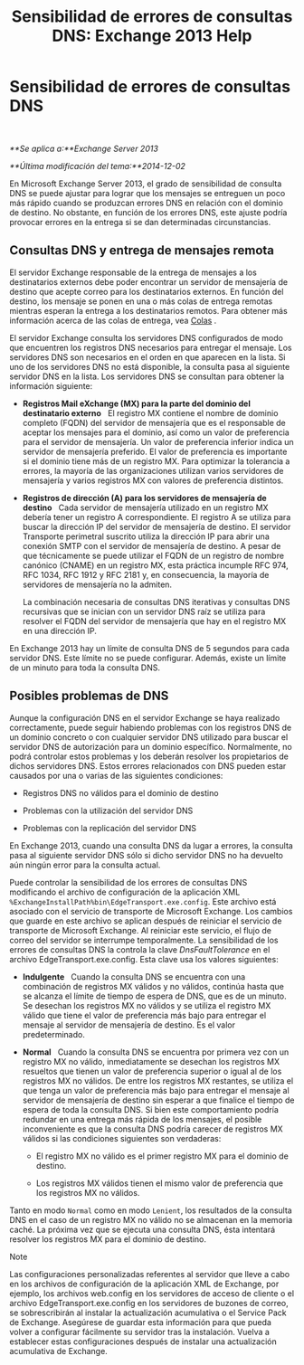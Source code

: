 ﻿---
title: 'Sensibilidad de errores de consultas DNS: Exchange 2013 Help'
TOCTitle: Sensibilidad de errores de consultas DNS
ms:assetid: a3c3980c-20ca-4b54-a2e6-76d49af620b4
ms:mtpsurl: https://technet.microsoft.com/es-es/library/Bb676467(v=EXCHG.150)
ms:contentKeyID: 52062053
ms.date: 04/23/2018
mtps_version: v=EXCHG.150
ms.translationtype: HT
---

# Sensibilidad de errores de consultas DNS

 

_**Se aplica a:**Exchange Server 2013_

_**Última modificación del tema:**2014-12-02_

En Microsoft Exchange Server 2013, el grado de sensibilidad de consulta DNS se puede ajustar para lograr que los mensajes se entreguen un poco más rápido cuando se produzcan errores DNS en relación con el dominio de destino. No obstante, en función de los errores DNS, este ajuste podría provocar errores en la entrega si se dan determinadas circunstancias.

## Consultas DNS y entrega de mensajes remota

El servidor Exchange responsable de la entrega de mensajes a los destinatarios externos debe poder encontrar un servidor de mensajería de destino que acepte correo para los destinatarios externos. En función del destino, los mensaje se ponen en una o más colas de entrega remotas mientras esperan la entrega a los destinatarios remotos. Para obtener más información acerca de las colas de entrega, vea [Colas](queues-exchange-2013-help.md) .

El servidor Exchange consulta los servidores DNS configurados de modo que encuentren los registros DNS necesarios para entregar el mensaje. Los servidores DNS son necesarios en el orden en que aparecen en la lista. Si uno de los servidores DNS no está disponible, la consulta pasa al siguiente servidor DNS en la lista. Los servidores DNS se consultan para obtener la información siguiente:

  - **Registros Mail eXchange (MX) para la parte del dominio del destinatario externo**   El registro MX contiene el nombre de dominio completo (FQDN) del servidor de mensajería que es el responsable de aceptar los mensajes para el dominio, así como un valor de preferencia para el servidor de mensajería. Un valor de preferencia inferior indica un servidor de mensajería preferido. El valor de preferencia es importante si el dominio tiene más de un registro MX. Para optimizar la tolerancia a errores, la mayoría de las organizaciones utilizan varios servidores de mensajería y varios registros MX con valores de preferencia distintos.

  - **Registros de dirección (A) para los servidores de mensajería de destino**   Cada servidor de mensajería utilizado en un registro MX debería tener un registro A correspondiente. El registro A se utiliza para buscar la dirección IP del servidor de mensajería de destino. El servidor Transporte perimetral suscrito utiliza la dirección IP para abrir una conexión SMTP con el servidor de mensajería de destino. A pesar de que técnicamente se puede utilizar el FQDN de un registro de nombre canónico (CNAME) en un registro MX, esta práctica incumple RFC 974, RFC 1034, RFC 1912 y RFC 2181 y, en consecuencia, la mayoría de servidores de mensajería no la admiten.
    
    La combinación necesaria de consultas DNS iterativas y consultas DNS recursivas que se inician con un servidor DNS raíz se utiliza para resolver el FQDN del servidor de mensajería que hay en el registro MX en una dirección IP.

En Exchange 2013 hay un límite de consulta DNS de 5 segundos para cada servidor DNS. Este límite no se puede configurar. Además, existe un límite de un minuto para toda la consulta DNS.

## Posibles problemas de DNS

Aunque la configuración DNS en el servidor Exchange se haya realizado correctamente, puede seguir habiendo problemas con los registros DNS de un dominio concreto o con cualquier servidor DNS utilizado para buscar el servidor DNS de autorización para un dominio específico. Normalmente, no podrá controlar estos problemas y los deberán resolver los propietarios de dichos servidores DNS. Estos errores relacionados con DNS pueden estar causados por una o varias de las siguientes condiciones:

  - Registros DNS no válidos para el dominio de destino

  - Problemas con la utilización del servidor DNS

  - Problemas con la replicación del servidor DNS

En Exchange 2013, cuando una consulta DNS da lugar a errores, la consulta pasa al siguiente servidor DNS sólo si dicho servidor DNS no ha devuelto aún ningún error para la consulta actual.

Puede controlar la sensibilidad de los errores de consultas DNS modificando el archivo de configuración de la aplicación XML `%ExchangeInstallPath%bin\EdgeTransport.exe.config`. Este archivo está asociado con el servicio de transporte de Microsoft Exchange. Los cambios que guarde en este archivo se aplican después de reiniciar el servicio de transporte de Microsoft Exchange. Al reiniciar este servicio, el flujo de correo del servidor se interrumpe temporalmente. La sensibilidad de los errores de consultas DNS la controla la clave *DnsFaultTolerance* en el archivo EdgeTransport.exe.config. Esta clave usa los valores siguientes:

  - **Indulgente**   Cuando la consulta DNS se encuentra con una combinación de registros MX válidos y no válidos, continúa hasta que se alcanza el límite de tiempo de espera de DNS, que es de un minuto. Se desechan los registros MX no válidos y se utiliza el registro MX válido que tiene el valor de preferencia más bajo para entregar el mensaje al servidor de mensajería de destino. Es el valor predeterminado.

  - **Normal**   Cuando la consulta DNS se encuentra por primera vez con un registro MX no válido, inmediatamente se desechan los registros MX resueltos que tienen un valor de preferencia superior o igual al de los registros MX no válidos. De entre los registros MX restantes, se utiliza el que tenga un valor de preferencia más bajo para entregar el mensaje al servidor de mensajería de destino sin esperar a que finalice el tiempo de espera de toda la consulta DNS. Si bien este comportamiento podría redundar en una entrega más rápida de los mensajes, el posible inconveniente es que la consulta DNS podría carecer de registros MX válidos si las condiciones siguientes son verdaderas:
    
      - El registro MX no válido es el primer registro MX para el dominio de destino.
    
      - Los registros MX válidos tienen el mismo valor de preferencia que los registros MX no válidos.

Tanto en modo `Normal` como en modo `Lenient`, los resultados de la consulta DNS en el caso de un registro MX no válido no se almacenan en la memoria caché. La próxima vez que se ejecuta una consulta DNS, ésta intentará resolver los registros MX para el dominio de destino.


> [!NOTE]
> Las configuraciones personalizadas referentes al servidor que lleve a cabo en los archivos de configuración de la aplicación XML de Exchange, por ejemplo, los archivos web.config en los servidores de acceso de cliente o el archivo EdgeTransport.exe.config en los servidores de buzones de correo, se sobrescribirán al instalar la actualización acumulativa o el Service Pack de Exchange. Asegúrese de guardar esta información para que pueda volver a configurar fácilmente su servidor tras la instalación. Vuelva a establecer estas configuraciones después de instalar una actualización acumulativa de Exchange.


